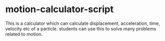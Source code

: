 # motion-calculator-script
This is a calculator which can calculate displacement, acceleration, time, velocity etc of a particle. students can use this to solve many problems related to motion.
